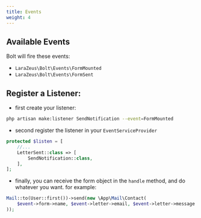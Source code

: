 ```yaml
---
title: Events
weight: 4
---
```


## Available Events

Bolt will fire these events:
- `LaraZeus\Bolt\Events\FormMounted`
- `LaraZeus\Bolt\Events\FormSent`

## Register a Listener:
* first create your listener:
```bash
php artisan make:listener SendNotification --event=FormMounted
```

* second register the listener in your `EventServiceProvider`

```php
protected $listen = [
    //...
    LetterSent::class => [
        SendNotification::class,
    ],
];
```

* finally, you can receive the form object in the `handle` method, and do whatever you want. 
for example:

```php
Mail::to(User::first())->send(new \App\Mail\Contact(
    $event->form->name, $event->letter->email, $event->letter->message
));
```
